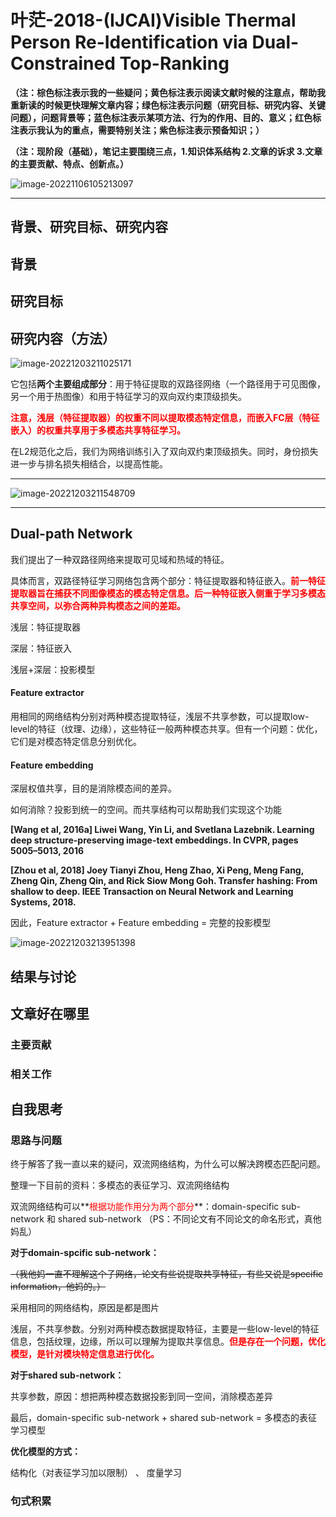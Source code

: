 # 叶茫-2018-(IJCAI)Visible Thermal Person Re-Identification via Dual-Constrained Top-Ranking

**（注：棕色标注表示我的一些疑问；黄色标注表示阅读文献时候的注意点，帮助我重新读的时候更快理解文章内容；绿色标注表示问题（研究目标、研究内容、关键问题），问题背景等；蓝色标注表示某项方法、行为的作用、目的、意义；红色标注表示我认为的重点，需要特别关注；紫色标注表示预备知识；）**

**（注：现阶段（基础），笔记主要围绕三点，1.知识体系结构  2.文章的诉求  3.文章的主要贡献、特点、创新点。）**

![image-20221106105213097](C:\Users\admin\AppData\Roaming\Typora\typora-user-images\image-20221106105213097.png)

------

## 背景、研究目标、研究内容

## 背景



## 研究目标



## 研究内容（方法）

![image-20221203211025171](C:\Users\admin\AppData\Roaming\Typora\typora-user-images\image-20221203211025171.png)

它包括**两个主要组成部分**：用于特征提取的双路径网络（一个路径用于可见图像，另一个用于热图像）和用于特征学习的双向双约束顶级损失。

**<font color='red'>注意，浅层（特征提取器）的权重不同以提取模态特定信息，而嵌入FC层（特征嵌入）的权重共享用于多模态共享特征学习。</font>**

在L2规范化之后，我们为网络训练引入了双向双约束顶级损失。同时，身份损失进一步与排名损失相结合，以提高性能。

------

![image-20221203211548709](C:\Users\admin\AppData\Roaming\Typora\typora-user-images\image-20221203211548709.png)

------

## Dual-path Network

我们提出了一种双路径网络来提取可见域和热域的特征。

具体而言，双路径特征学习网络包含两个部分：特征提取器和特征嵌入。**<font color='red'>前一特征提取器旨在捕获不同图像模态的模态特定信息。后一种特征嵌入侧重于学习多模态共享空间，以弥合两种异构模态之间的差距。</font>**

浅层：特征提取器

深层：特征嵌入

浅层+深层：投影模型

#### Feature extractor

用相同的网络结构分别对两种模态提取特征，浅层不共享参数，可以提取low-level的特征（纹理、边缘），这些特征一般两种模态共享。但有一个问题：优化，它们是对模态特定信息分别优化。

#### Feature embedding

深层权值共享，目的是消除模态间的差异。

如何消除？投影到统一的空间。而共享结构可以帮助我们实现这个功能

**[Wang et al, 2016a] Liwei Wang, Yin Li, and Svetlana Lazebnik. Learning deep structure-preserving image-text embeddings. In CVPR, pages 5005–5013, 2016**

**[Zhou et al, 2018] Joey Tianyi Zhou, Heng Zhao, Xi Peng, Meng Fang, Zheng Qin, Zheng Qin, and Rick Siow Mong Goh. Transfer hashing: From shallow to deep. IEEE Transaction on Neural Network and Learning Systems, 2018.**

因此，Feature extractor + Feature embedding = 完整的投影模型

![image-20221203213951398](C:\Users\admin\AppData\Roaming\Typora\typora-user-images\image-20221203213951398.png)

## 结果与讨论



## 文章好在哪里

### 主要贡献



### 相关工作



## 自我思考

### 思路与问题

终于解答了我一直以来的疑问，双流网络结构，为什么可以解决跨模态匹配问题。

整理一下目前的资料：多模态的表征学习、双流网络结构

双流网络结构可以**<font color='red'>根据功能作用分为两个部分</font>**：domain-specific sub-network 和 shared sub-network （PS：不同论文有不同论文的命名形式，真他妈乱）

**对于domain-spcific sub-network：**

~~（我他妈一直不理解这个子网络，论文有些说提取共享特征，有些又说是specific information，他妈的。）~~

采用相同的网络结构，原因是都是图片

浅层，不共享参数。分别对两种模态数据提取特征，主要是一些low-level的特征信息，包括纹理，边缘，所以可以理解为提取共享信息。**<font color='red'>但是存在一个问题，优化模型，是针对模块特定信息进行优化。</font>**



 **对于shared sub-network：**

共享参数，原因：想把两种模态数据投影到同一空间，消除模态差异

最后，domain-specific sub-network + shared sub-network = 多模态的表征学习模型



**优化模型的方式：**

结构化（对表征学习加以限制） 、 度量学习

### 句式积累



